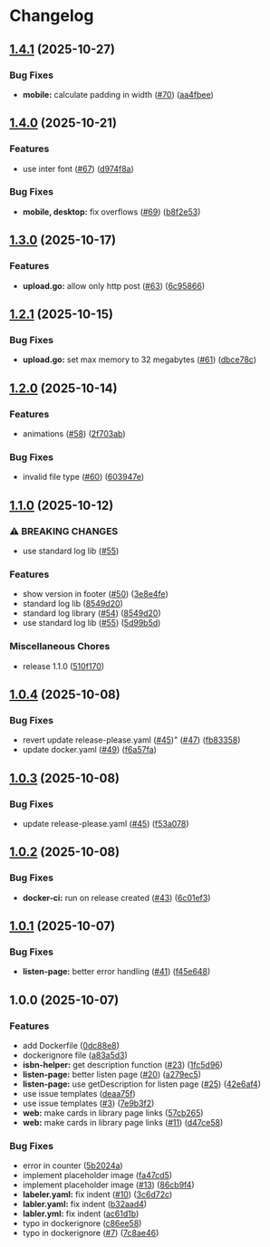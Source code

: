 # Changelog

## [1.4.1](https://github.com/AlwaysNur/bookbank/compare/v1.4.0...v1.4.1) (2025-10-27)


### Bug Fixes

* **mobile:** calculate padding in width ([#70](https://github.com/AlwaysNur/bookbank/issues/70)) ([aa4fbee](https://github.com/AlwaysNur/bookbank/commit/aa4fbee657bb6d7e68e74128c5ffa940f2fd04dc))

## [1.4.0](https://github.com/AlwaysNur/bookbank/compare/v1.3.0...v1.4.0) (2025-10-21)


### Features

* use inter font ([#67](https://github.com/AlwaysNur/bookbank/issues/67)) ([d974f8a](https://github.com/AlwaysNur/bookbank/commit/d974f8a686ad828502bb0a45e889c88fa63d1cb3))


### Bug Fixes

* **mobile, desktop:** fix overflows ([#69](https://github.com/AlwaysNur/bookbank/issues/69)) ([b8f2e53](https://github.com/AlwaysNur/bookbank/commit/b8f2e53f011fb2fc37a65cbd454cdc4889ee0995))

## [1.3.0](https://github.com/AlwaysNur/bookbank/compare/v1.2.1...v1.3.0) (2025-10-17)


### Features

* **upload.go:** allow only http post ([#63](https://github.com/AlwaysNur/bookbank/issues/63)) ([6c95866](https://github.com/AlwaysNur/bookbank/commit/6c95866b5f84fcd86e94fc063f45b523016e2bfe))

## [1.2.1](https://github.com/AlwaysNur/bookbank/compare/v1.2.0...v1.2.1) (2025-10-15)


### Bug Fixes

* **upload.go:** set max memory to 32 megabytes ([#61](https://github.com/AlwaysNur/bookbank/issues/61)) ([dbce78c](https://github.com/AlwaysNur/bookbank/commit/dbce78cf65c372d72600c75c79690d853e698f01))

## [1.2.0](https://github.com/AlwaysNur/bookbank/compare/v1.1.0...v1.2.0) (2025-10-14)


### Features

* animations ([#58](https://github.com/AlwaysNur/bookbank/issues/58)) ([2f703ab](https://github.com/AlwaysNur/bookbank/commit/2f703ab1585892814071693412cf1c62b2871ebe))


### Bug Fixes

* invalid file type ([#60](https://github.com/AlwaysNur/bookbank/issues/60)) ([603947e](https://github.com/AlwaysNur/bookbank/commit/603947ebb8788de83d3a931be1f7d13273de7cab))

## [1.1.0](https://github.com/AlwaysNur/bookbank/compare/v1.0.4...v1.1.0) (2025-10-12)


### ⚠ BREAKING CHANGES

* use standard log lib ([#55](https://github.com/AlwaysNur/bookbank/issues/55))

### Features

* show version in footer ([#50](https://github.com/AlwaysNur/bookbank/issues/50)) ([3e8e4fe](https://github.com/AlwaysNur/bookbank/commit/3e8e4fe7785c2ab9c5b17ec8c0ba33fb550212e3))
* standard log lib ([8549d20](https://github.com/AlwaysNur/bookbank/commit/8549d20affe6b54accce3531d1aa406980f7811b))
* standard log library ([#54](https://github.com/AlwaysNur/bookbank/issues/54)) ([8549d20](https://github.com/AlwaysNur/bookbank/commit/8549d20affe6b54accce3531d1aa406980f7811b))
* use standard log lib ([#55](https://github.com/AlwaysNur/bookbank/issues/55)) ([5d99b5d](https://github.com/AlwaysNur/bookbank/commit/5d99b5de828e0431e8f5ee905a0ebfdbcb7a6461))


### Miscellaneous Chores

* release 1.1.0 ([510f170](https://github.com/AlwaysNur/bookbank/commit/510f170d0aa26bc34f83b270483ba1277b76433c))

## [1.0.4](https://github.com/AlwaysNur/bookbank/compare/v1.0.3...v1.0.4) (2025-10-08)


### Bug Fixes

* revert update release-please.yaml ([#45](https://github.com/AlwaysNur/bookbank/issues/45))" ([#47](https://github.com/AlwaysNur/bookbank/issues/47)) ([fb83358](https://github.com/AlwaysNur/bookbank/commit/fb83358a21f3c79a54cd6332c97602b49bd175ed))
* update docker.yaml ([#49](https://github.com/AlwaysNur/bookbank/issues/49)) ([f6a57fa](https://github.com/AlwaysNur/bookbank/commit/f6a57faa2d8d137354dde799b1c6cce1089dceca))

## [1.0.3](https://github.com/AlwaysNur/bookbank/compare/v1.0.2...v1.0.3) (2025-10-08)


### Bug Fixes

* update release-please.yaml ([#45](https://github.com/AlwaysNur/bookbank/issues/45)) ([f53a078](https://github.com/AlwaysNur/bookbank/commit/f53a0789ec061f57719ed3176dcdc795fd060ab3))

## [1.0.2](https://github.com/AlwaysNur/bookbank/compare/v1.0.1...v1.0.2) (2025-10-08)


### Bug Fixes

* **docker-ci:** run on release created ([#43](https://github.com/AlwaysNur/bookbank/issues/43)) ([6c01ef3](https://github.com/AlwaysNur/bookbank/commit/6c01ef39208ce624ebf2f120d4d773c645bd89d5))

## [1.0.1](https://github.com/AlwaysNur/bookbank/compare/v1.0.0...v1.0.1) (2025-10-07)


### Bug Fixes

* **listen-page:** better error handling ([#41](https://github.com/AlwaysNur/bookbank/issues/41)) ([f45e648](https://github.com/AlwaysNur/bookbank/commit/f45e648638b56f9fffe583f43f9855062235428c))

## 1.0.0 (2025-10-07)


### Features

* add Dockerfile ([0dc88e8](https://github.com/AlwaysNur/bookbank/commit/0dc88e88b86013ce45a579ee32abc2e41b72b359))
* dockerignore file ([a83a5d3](https://github.com/AlwaysNur/bookbank/commit/a83a5d3ce704993735c9116078dbc21f9b015e04))
* **isbn-helper:** get description function ([#23](https://github.com/AlwaysNur/bookbank/issues/23)) ([1fc5d96](https://github.com/AlwaysNur/bookbank/commit/1fc5d966b98b1ec48007f41ad4627054778b7116))
* **listen-page:** better listen page ([#20](https://github.com/AlwaysNur/bookbank/issues/20)) ([a279ec5](https://github.com/AlwaysNur/bookbank/commit/a279ec57afed4abeff20fec7a31f35c6cba9067c))
* **listen-page:** use getDescription for listen page ([#25](https://github.com/AlwaysNur/bookbank/issues/25)) ([42e6af4](https://github.com/AlwaysNur/bookbank/commit/42e6af488b70354268fe2f86c46a59b67aaa4795))
* use issue templates ([deaa75f](https://github.com/AlwaysNur/bookbank/commit/deaa75f5b230137ebd25b2a9f2601eecbf70e12b))
* use issue templates ([#3](https://github.com/AlwaysNur/bookbank/issues/3)) ([7e9b3f2](https://github.com/AlwaysNur/bookbank/commit/7e9b3f2276bc329da1cc7394ce2b9ecf89824134))
* **web:** make cards in library page links ([57cb265](https://github.com/AlwaysNur/bookbank/commit/57cb265760efae83c2c0af58330fc17df4cf0067))
* **web:** make cards in library page links ([#11](https://github.com/AlwaysNur/bookbank/issues/11)) ([d47ce58](https://github.com/AlwaysNur/bookbank/commit/d47ce58c3a6409defd6ee812eaf08b478584b1ec))


### Bug Fixes

* error in counter ([5b2024a](https://github.com/AlwaysNur/bookbank/commit/5b2024acd385354c2b3a3c9104b087579e0706ef))
* implement placeholder image ([fa47cd5](https://github.com/AlwaysNur/bookbank/commit/fa47cd5107316775349c9cf96a94604c6c4d9437))
* implement placeholder image ([#13](https://github.com/AlwaysNur/bookbank/issues/13)) ([86cb9f4](https://github.com/AlwaysNur/bookbank/commit/86cb9f481e9162206bfccc53c1524d7526a4f9b6))
* **labeler.yaml:** fix indent ([#10](https://github.com/AlwaysNur/bookbank/issues/10)) ([3c6d72c](https://github.com/AlwaysNur/bookbank/commit/3c6d72c460fb9d815ab3e1c9c43f78ace914017f))
* **labler.yaml:** fix indent ([b32aad4](https://github.com/AlwaysNur/bookbank/commit/b32aad44f8d064cc0f05bc25fcf09674395601dd))
* **labler.yml:** fix indent ([ac61d1b](https://github.com/AlwaysNur/bookbank/commit/ac61d1bb65318b83b04857549ec9e7edf126097f))
* typo in dockerignore ([c86ee58](https://github.com/AlwaysNur/bookbank/commit/c86ee58a9d6f384a94ea6278ae06773dc0285380))
* typo in dockerignore ([#7](https://github.com/AlwaysNur/bookbank/issues/7)) ([7c8ae46](https://github.com/AlwaysNur/bookbank/commit/7c8ae460b500373ea93e7bfe320b320479e0b7be))
